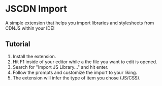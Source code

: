 # JSCDN Import

A simple extension that helps you import libraries and stylesheets from CDNJS within your IDE!


## Tutorial

1. Install the extension.
2. Hit F1 inside of your editor while a the file you want to edit is opened.
3. Search for "Import JS Library..." and hit enter.
4. Follow the prompts and customize the import to your liking.
5. The extension will infer the type of item you chose (JS/CSS).

